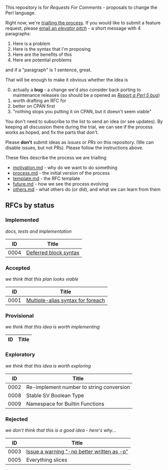 This repository is for *Requests For Comments* - proposals to change the Perl language.

Right now, we're [trialling the process](docs/process.md). If you would like to submit a feature request, please [email an *elevator pitch*](mailto:perl5-porters@perl.org) - a short message with 4 paragraphs:

1. Here is a problem
2. Here is the syntax that I'm proposing
3. Here are the benefits of this
4. Here are potential problems

and if a "paragraph" is 1 sentence, great.

That will be enough to make it obvious whether the idea is

0) actually a **bug** - a change we'd also consider back porting to maintenance releases (so should be a opened as [*Report a Perl 5 bug*](https://github.com/Perl/perl5/issues/new/choose))
0) worth drafting an RFC for
0) better on CPAN first
0) "nothing stops you putting it on CPAN, but it doesn't seem viable"

You don't need to subscribe to the list to send an idea (or see updates). By keeping all discussion there during the trial, we can see if the process works as hoped, and fix the parts that don't.

Please **don't** submit ideas as *issues* or *PRs* on this repository. (We can disable issues, but not PRs). Please follow the instructions above.

These files describe the process we are trialling

* [motivation.md](docs/motivation.md) - why do we want to do something
* [process.md](docs/process.md) - the initial version of the process
* [template.md](docs/template.md) - the RFC template
* [future.md](docs/future.md) - how we see the process evolving
* [others.md](docs/others.md) - what others do (or did), and what we can learn from them

## RFCs by status

### Implemented

*docs, tests and implementation*

| ID | Title |
|----|-------|
|0004|[Deferred block syntax](rfcs/rfc0004.md)|

### Accepted

*we think that this plan looks viable*

| ID | Title |
|----|-------|
|0001|[Multiple-alias syntax for foreach](rfcs/rfc0001.md)|

### Provisional

*we think that this idea is worth implementing*

| ID | Title |
|----|-------|

<!-- If some RFCs are "Deferred", they should be in a second table here -->

### Exploratory

*we think that this idea is worth exploring*

| ID | Title |
|----|-------|
|0002|Re-implement number to string conversion|
|0008|Stable SV Boolean Type|
|0009|Namespace for Builtin Functions|

### Rejected

*we don't think that this is a good idea - here's why...*

| ID | Title |
|----|-------|
|0003|[Issue a warning "-np better written as -p"](rfcs/rfc0003.md)|
|0005|Everything slices|
